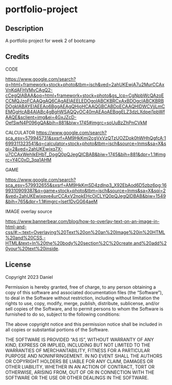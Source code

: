 # portfolio-project

## Description

A portfolio project for week 2 of bootcamp


## Credits

CODE

https://www.google.com/search?q=html+framework+stock+photo&tbm=isch&ved=2ahUKEwjA7u2MurCCAxVnKdAFHVMvCAgQ2-cCegQIABAA&oq=html+framework+stock+photo&gs_lcp=CgNpbWcQAzoECCMQJzoFCAAQgAQ6CAgAEIAEELEDOgoIABCKBRCxAxBDOgcIABCKBRBDOgkIABAYEIAEEAo6BggAEAgQHjoHCAAQGBCABDoECAAQHlDWCVjjLmCEMGgHcAB4AIABc4gBghWSAQQyOC40mAEAoAEBqgELZ3dzLXdpei1pbWfAAQE&sclient=img&ei=4GxJZcD-OefSwN4P096gQA&bih=881&biw=1745#imgrc=soUuBzZhPnCVkM

CALCULATOR
https://www.google.com/search?sca_esv=579945731&sxsrf=AM9HkKmj2cgVxVzQTzUOZDok0hWHhQgfcA:1699311323541&q=calculator+stock+photo&tbm=isch&source=lnms&sa=X&sqi=2&ved=2ahUKEwjxq7X-u7CCAxWehIkEHbT_DogQ0pQJegQICBAB&biw=1745&bih=881&dpr=1.1#imgrc=Y4C0xD_3qa1AHM


GAME

https://www.google.com/search?sca_esv=579932655&sxsrf=AM9HkKmSD4zdlnp3_X92EbAod6D5zbz6pg:1699310909387&q=game+stock+photo&tbm=isch&source=lnms&sa=X&sqi=2&ved=2ahUKEwixqve4urCCAxV2nokEHcOjCLYQ0pQJegQIDBAB&biw=1549&bih=765&dpr=1.1#imgrc=lset1DvGG64aeM


IMAGE overlay source

https://www.bannerbear.com/blog/how-to-overlay-text-on-an-image-in-html-and-css/#:~:text=Overlaying%20Text%20on%20an%20Image%20in%20HTML%20and%20CSS,-HTML&text=In%20the%20body%20section%2C%20create,and%20add%20your%20text%20inside.


## License

Copyright 2023 Daniel

Permission is hereby granted, free of charge, to any person obtaining a copy of this software and associated documentation files (the “Software”), to deal in the Software without restriction, including without limitation the rights to use, copy, modify, merge, publish, distribute, sublicense, and/or sell copies of the Software, and to permit persons to whom the Software is furnished to do so, subject to the following conditions:

The above copyright notice and this permission notice shall be included in all copies or substantial portions of the Software.

THE SOFTWARE IS PROVIDED “AS IS”, WITHOUT WARRANTY OF ANY KIND, EXPRESS OR IMPLIED, INCLUDING BUT NOT LIMITED TO THE WARRANTIES OF MERCHANTABILITY, FITNESS FOR A PARTICULAR PURPOSE AND NONINFRINGEMENT. IN NO EVENT SHALL THE AUTHORS OR COPYRIGHT HOLDERS BE LIABLE FOR ANY CLAIM, DAMAGES OR OTHER LIABILITY, WHETHER IN AN ACTION OF CONTRACT, TORT OR OTHERWISE, ARISING FROM, OUT OF OR IN CONNECTION WITH THE SOFTWARE OR THE USE OR OTHER DEALINGS IN THE SOFTWARE.
